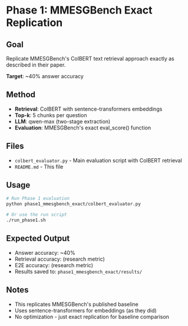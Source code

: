 # Phase 1: MMESGBench Exact Replication

## Goal
Replicate MMESGBench's ColBERT text retrieval approach exactly as described in their paper.

**Target**: ~40% answer accuracy

## Method
- **Retrieval**: ColBERT with sentence-transformers embeddings
- **Top-k**: 5 chunks per question
- **LLM**: qwen-max (two-stage extraction)
- **Evaluation**: MMESGBench's exact eval_score() function

## Files
- `colbert_evaluator.py` - Main evaluation script with ColBERT retrieval
- `README.md` - This file

## Usage
```bash
# Run Phase 1 evaluation
python phase1_mmesgbench_exact/colbert_evaluator.py

# Or use the run script
./run_phase1.sh
```

## Expected Output
- Answer accuracy: ~40%
- Retrieval accuracy: (research metric)
- E2E accuracy: (research metric)
- Results saved to: `phase1_mmesgbench_exact/results/`

## Notes
- This replicates MMESGBench's published baseline
- Uses sentence-transformers for embeddings (as they did)
- No optimization - just exact replication for baseline comparison
